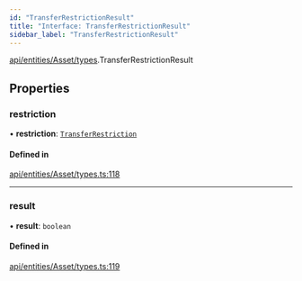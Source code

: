 ```yaml
---
id: "TransferRestrictionResult"
title: "Interface: TransferRestrictionResult"
sidebar_label: "TransferRestrictionResult"
---
```


[api/entities/Asset/types](../../../../../../modules/API/Entities/Asset/Types/Types.md).TransferRestrictionResult

## Properties

### restriction

• **restriction**: [`TransferRestriction`](../../../../../../modules/API/Procedures/Types/Types.md#transferrestriction)

#### Defined in

[api/entities/Asset/types.ts:118](https://github.com/PolymeshAssociation/polymesh-sdk/blob/fedc4714f/src/api/entities/Asset/types.ts#L118)

___

### result

• **result**: `boolean`

#### Defined in

[api/entities/Asset/types.ts:119](https://github.com/PolymeshAssociation/polymesh-sdk/blob/fedc4714f/src/api/entities/Asset/types.ts#L119)
